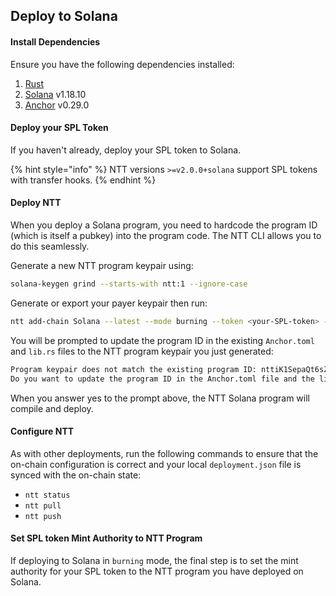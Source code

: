 ## Deploy to Solana 

#### Install Dependencies

Ensure you have the following dependencies installed:
1. [Rust](https://www.rust-lang.org/tools/install) 
2. [Solana](https://docs.solanalabs.com/cli/install) v1.18.10
3. [Anchor](https://www.anchor-lang.com/docs/installation) v0.29.0

#### Deploy your SPL Token

If you haven't already, deploy your SPL token to Solana.

{% hint style="info" %}
NTT versions `>=v2.0.0+solana` support SPL tokens with transfer hooks.
{% endhint %}

#### Deploy NTT

When you deploy a Solana program, you need to hardcode the program ID (which is itself a pubkey) into the program code. The NTT CLI allows you to do this seamlessly.

Generate a new NTT program keypair using:
```bash
solana-keygen grind --starts-with ntt:1 --ignore-case
```

Generate or export your payer keypair then run:
```bash
ntt add-chain Solana --latest --mode burning --token <your-SPL-token> --payer <your-keypair.json> --program-key <your-ntt-program-keypair.json>
```

You will be prompted to update the program ID in the existing `Anchor.toml` and `lib.rs` files to the NTT program keypair you just generated:

```bash
Program keypair does not match the existing program ID: nttiK1SepaQt6sZ4WGW5whvc9tEnGXGxuKeptcQPCcS
Do you want to update the program ID in the Anchor.toml file and the lib.rs file to <your-ntt-program-keypair>? [y/n]
```

When you answer yes to the prompt above, the NTT Solana program will compile and deploy.

#### Configure NTT

As with other deployments, run the following commands to ensure that the on-chain configuration is correct and your local `deployment.json` file is synced with the on-chain state:
- `ntt status`
- `ntt pull`
- `ntt push`

#### Set SPL token Mint Authority to NTT Program

If deploying to Solana in `burning` mode, the final step is to set the mint authority for your SPL token to the NTT program you have deployed on Solana.

